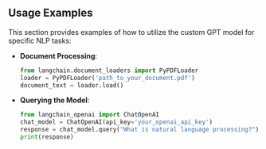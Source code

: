 ## Usage Examples

This section provides examples of how to utilize the custom GPT model for specific NLP tasks:

- **Document Processing**:
  ```python
  from langchain.document_loaders import PyPDFLoader
  loader = PyPDFLoader('path_to_your_document.pdf')
  document_text = loader.load()

- **Querying the Model**:
  ```python
  from langchain_openai import ChatOpenAI
  chat_model = ChatOpenAI(api_key='your_openai_api_key')
  response = chat_model.query("What is natural language processing?")
  print(response)
